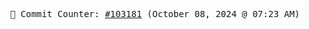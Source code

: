 <p align="center">
    <samp>
        📮 Commit Counter: <a href="https://github.com/Javascript-void0/Javascript-void0/commits/main">#103181</a> (October 08, 2024 @ 07:23 AM)
    </samp>
</p>